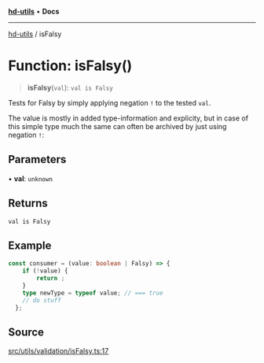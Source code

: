 [**hd-utils**](../README.md) • **Docs**

***

[hd-utils](../globals.md) / isFalsy

# Function: isFalsy()

> **isFalsy**(`val`): `val is Falsy`

Tests for Falsy by simply applying negation `!` to the tested `val`.

The value is mostly in added type-information and explicity,
but in case of this simple type much the same can often be archived by just using negation `!`:

## Parameters

• **val**: `unknown`

## Returns

`val is Falsy`

## Example

```ts
const consumer = (value: boolean | Falsy) => {
    if (!value) {
        return ;
    }
    type newType = typeof value; // === true
    // do stuff
  };
```

## Source

[src/utils/validation/isFalsy.ts:17](https://github.com/AhmadHddad/h-utils/blob/5c76ff5de068cee019fc632d9da2e395721bb48f/src/utils/validation/isFalsy.ts#L17)
